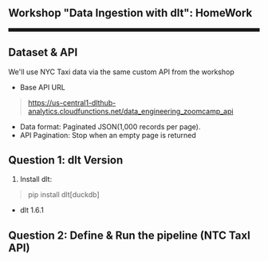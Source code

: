 
## Workshop "Data Ingestion with dlt": HomeWork

<hr style="border: 3px solid;">

## Dataset & API

We'll use NYC Taxi data via the same custom API from the workshop

- Base API URL

> https://us-central1-dlthub-analytics.cloudfunctions.net/data_engineering_zoomcamp_api

- Data format: Paginated JSON(1,000 records per page).
- API Pagination: Stop when an empty page is returned

## Question 1: dlt Version

1. Install dlt:

> pip install dlt[duckdb]

- dlt 1.6.1



## Question 2: Define & Run the pipeline (NTC TaxI API)


